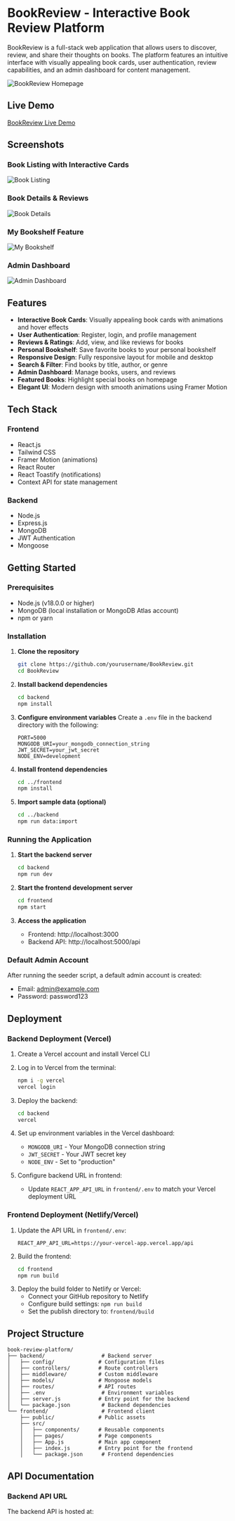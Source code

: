 # BookReview - Interactive Book Review Platform

BookReview is a full-stack web application that allows users to discover, review, and share their thoughts on books. The platform features an intuitive interface with visually appealing book cards, user authentication, review capabilities, and an admin dashboard for content management.

![BookReview Homepage](Landing%20page.png)

## Live Demo

[BookReview Live Demo](https://book-review-demo.netlify.app) 

## Screenshots

### Book Listing with Interactive Cards
![Book Listing](Books%20list.png)

### Book Details & Reviews
![Book Details](Review%20page.png)

### My Bookshelf Feature
![My Bookshelf](List-2.png)

### Admin Dashboard
![Admin Dashboard](Admin-Dashboard.png)

## Features

- **Interactive Book Cards**: Visually appealing book cards with animations and hover effects
- **User Authentication**: Register, login, and profile management
- **Reviews & Ratings**: Add, view, and like reviews for books
- **Personal Bookshelf**: Save favorite books to your personal bookshelf
- **Responsive Design**: Fully responsive layout for mobile and desktop
- **Search & Filter**: Find books by title, author, or genre
- **Admin Dashboard**: Manage books, users, and reviews
- **Featured Books**: Highlight special books on homepage
- **Elegant UI**: Modern design with smooth animations using Framer Motion

## Tech Stack

### Frontend
- React.js
- Tailwind CSS
- Framer Motion (animations)
- React Router
- React Toastify (notifications)
- Context API for state management

### Backend
- Node.js
- Express.js
- MongoDB
- JWT Authentication
- Mongoose

## Getting Started

### Prerequisites

- Node.js (v18.0.0 or higher)
- MongoDB (local installation or MongoDB Atlas account)
- npm or yarn

### Installation

1. **Clone the repository**
   ```bash
   git clone https://github.com/yourusername/BookReview.git
   cd BookReview
   ```

2. **Install backend dependencies**
   ```bash
   cd backend
   npm install
   ```

3. **Configure environment variables**
   Create a `.env` file in the backend directory with the following:
   ```
   PORT=5000
   MONGODB_URI=your_mongodb_connection_string
   JWT_SECRET=your_jwt_secret
   NODE_ENV=development
   ```

4. **Install frontend dependencies**
   ```bash
   cd ../frontend
   npm install
   ```

5. **Import sample data (optional)**
   ```bash
   cd ../backend
   npm run data:import
   ```

### Running the Application

1. **Start the backend server**
   ```bash
   cd backend
   npm run dev
   ```

2. **Start the frontend development server**
   ```bash
   cd frontend
   npm start
   ```

3. **Access the application**
   - Frontend: http://localhost:3000
   - Backend API: http://localhost:5000/api

### Default Admin Account
After running the seeder script, a default admin account is created:
- Email: admin@example.com
- Password: password123

## Deployment

### Backend Deployment (Vercel)
1. Create a Vercel account and install Vercel CLI
2. Log in to Vercel from the terminal:
   ```bash
   npm i -g vercel
   vercel login
   ```
3. Deploy the backend:
   ```bash
   cd backend
   vercel
   ```
4. Set up environment variables in the Vercel dashboard:
   - `MONGODB_URI` - Your MongoDB connection string
   - `JWT_SECRET` - Your JWT secret key
   - `NODE_ENV` - Set to "production"
   
5. Configure backend URL in frontend:
   - Update `REACT_APP_API_URL` in `frontend/.env` to match your Vercel deployment URL

### Frontend Deployment (Netlify/Vercel)
1. Update the API URL in `frontend/.env`:
   ```
   REACT_APP_API_URL=https://your-vercel-app.vercel.app/api
   ```
2. Build the frontend:
   ```bash
   cd frontend
   npm run build
   ```
3. Deploy the build folder to Netlify or Vercel:
   - Connect your GitHub repository to Netlify
   - Configure build settings: `npm run build`
   - Set the publish directory to: `frontend/build`

## Project Structure

```
book-review-platform/
├── backend/                  # Backend server
│   ├── config/              # Configuration files
│   ├── controllers/         # Route controllers
│   ├── middleware/          # Custom middleware
│   ├── models/              # Mongoose models
│   ├── routes/              # API routes
│   ├── .env                  # Environment variables
│   ├── server.js            # Entry point for the backend
│   └── package.json          # Backend dependencies
└── frontend/                 # Frontend client
    ├── public/              # Public assets
    ├── src/
    │   ├── components/      # Reusable components
    │   ├── pages/           # Page components
    │   ├── App.js           # Main app component
    │   ├── index.js         # Entry point for the frontend
    │   └── package.json      # Frontend dependencies
```

## API Documentation

### Backend API URL

The backend API is hosted at:
